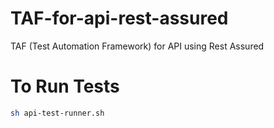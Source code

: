 # TAF-for-api-rest-assured

TAF (Test Automation Framework) for API using Rest Assured

# To Run Tests

```bash
sh api-test-runner.sh
```
